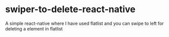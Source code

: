 # swiper-to-delete-react-native

A simple react-native where I have used flatlist and you can swipe to left for deleting a element in flatlist
